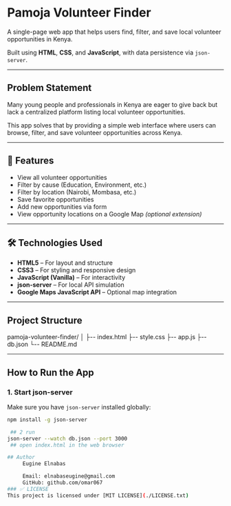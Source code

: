 #  Pamoja Volunteer Finder

A single-page web app that helps users find, filter, and save local volunteer opportunities in Kenya.

Built using **HTML**, **CSS**, and **JavaScript**, with data persistence via `json-server`.

---

##  Problem Statement

Many young people and professionals in Kenya are eager to give back but lack a centralized platform listing local volunteer opportunities.

This app solves that by providing a simple web interface where users can browse, filter, and save volunteer opportunities across Kenya.

---

## 🔧 Features

-  View all volunteer opportunities
-  Filter by cause (Education, Environment, etc.)
-  Filter by location (Nairobi, Mombasa, etc.)
-  Save favorite opportunities
-  Add new opportunities via form
- View opportunity locations on a Google Map *(optional extension)*

---

## 🛠 Technologies Used

- **HTML5** – For layout and structure
- **CSS3** – For styling and responsive design
- **JavaScript (Vanilla)** – For interactivity
- **json-server** – For local API simulation
- **Google Maps JavaScript API** – Optional map integration

---

## Project Structure
pamoja-volunteer-finder/
│
├-- index.html
├-- style.css
├-- app.js
├-- db.json
└-- README.md

---

##  How to Run the App

### 1. Start json-server

Make sure you have `json-server` installed globally:
```bash
npm install -g json-server

 ## 2 run
json-server --watch db.json --port 3000
 ## open index.html in the web browser

## Author
     Eugine Elnabas 

     Email: elnabaseugine@gmail.com
     GitHub: github.com/omar067
### ✅ LICENSE
This project is licensed under [MIT LICENSE](./LICENSE.txt)